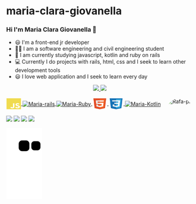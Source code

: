 # maria-clara-giovanella
<h3>Hi I'm Maria Clara Giovanella 👋</h3> 

- 😃 I'm a front-end jr developer
- 🧑‍🎓 I am a software engineering and civil engineering student 
- 🌱 I am currently studying javascript, kotlin and ruby ​​on rails
- 💻  Currently I do projects with rails, html, css and I seek to learn other development tools
- 😃 I love web application and I seek to learn every day


<div align="center">
  <a href="https://github.com/mgiovanellah">
  <img height="180em" src="https://github-readme-stats.vercel.app/api?username=mgiovanellah&show_icons=true&theme=midnight-purple&include_all_commits=true&count_private=true"/>
  <img height="180em" src="https://github-readme-stats.vercel.app/api/top-langs/?username=mgiovanellah&layout=compact&langs_count=7&theme=midnight-purple"/>
</div>
  
<div style="display: inline_block"><br>
  <img align="center" alt="Maria-Js" height="30" width="40" src="https://raw.githubusercontent.com/devicons/devicon/master/icons/javascript/javascript-plain.svg">
  <img align="center" alt="Maria-rails" height="30" width="40" src="https://cdn.jsdelivr.net/gh/devicons/devicon/icons/rails/rails-plain.svg">
  <img align="center" alt="Maria-Ruby" height="30" width="40" src="https://cdn.jsdelivr.net/gh/devicons/devicon/icons/ruby/ruby-plain-wordmark.svg">
  <img align="center" alt="Maria-HTML" height="30" width="40" src="https://raw.githubusercontent.com/devicons/devicon/master/icons/html5/html5-original.svg">
  <img align="center" alt="Maria-CSS" height="30" width="40" src="https://raw.githubusercontent.com/devicons/devicon/master/icons/css3/css3-original.svg">
  <img align="center" alt="Maria-Kotlin" height="30" width="40" src="https://cdn.jsdelivr.net/gh/devicons/devicon/icons/kotlin/kotlin-plain.svg">
  <img align="right" alt="Rafa-pic" height="150" style="border-radius:50px;" src="https://instagram.ffor41-1.fna.fbcdn.net/v/t51.2885-19/s150x150/221831397_101144138905927_3980653643091523599_n.jpg?_nc_ht=instagram.ffor41-1.fna.fbcdn.net&_nc_cat=107&_nc_ohc=r0ToXb-kdJoAX-xyxfW&edm=ABfd0MgBAAAA&ccb=7-4&oh=00_AT-sejnIOZMtuj4ViI-IGk9Ns5j4X9Z9ig_4lkPAmuuUdg&oe=61F34534&_nc_sid=7bff83">
</div>
  <br>
  
  <div> 
  <a href="https://instagram.com/mgiovanellah" target="_blank"><img src="https://img.shields.io/badge/-Instagram-%23E4405F?style=for-the-badge&logo=instagram&logoColor=white" target="_blank"></a>
 <a href="https://discord.gg/TRvEeQHA" target="_blank"><img src="https://img.shields.io/badge/Discord-7289DA?style=for-the-badge&logo=discord&logoColor=white" target="_blank"></a> 
  <a href = "mailto:mgiovanellah@gmail.com"><img src="https://img.shields.io/badge/-Gmail-%23333?style=for-the-badge&logo=gmail&logoColor=white" target="_blank"></a>
  <a href="https://www.linkedin.com/in/mariaclaragiovanella" target="_blank"><img src="https://img.shields.io/badge/-LinkedIn-%230077B5?style=for-the-badge&logo=linkedin&logoColor=white" target="_blank"></a>
 
  ![Snake animation](https://github.com/rafaballerini/rafaballerini/blob/output/github-contribution-grid-snake.svg)
 
</div>
